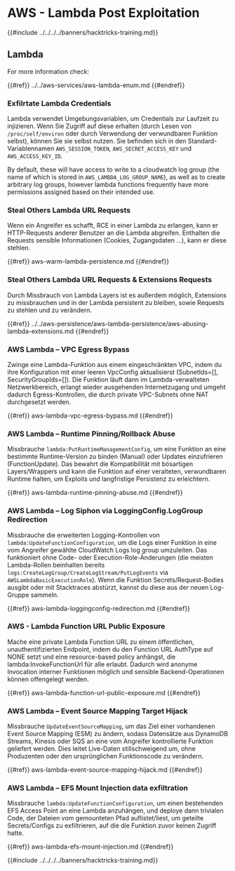 # AWS - Lambda Post Exploitation

{{#include ../../../../banners/hacktricks-training.md}}

## Lambda

For more information check:

{{#ref}}
../../aws-services/aws-lambda-enum.md
{{#endref}}

### Exfilrtate Lambda Credentials

Lambda verwendet Umgebungsvariablen, um Credentials zur Laufzeit zu injizieren. Wenn Sie Zugriff auf diese erhalten (durch Lesen von `/proc/self/environ` oder durch Verwendung der verwundbaren Funktion selbst), können Sie sie selbst nutzen. Sie befinden sich in den Standard-Variablennamen `AWS_SESSION_TOKEN`, `AWS_SECRET_ACCESS_KEY` und `AWS_ACCESS_KEY_ID`.

By default, these will have access to write to a cloudwatch log group (the name of which is stored in `AWS_LAMBDA_LOG_GROUP_NAME`), as well as to create arbitrary log groups, however lambda functions frequently have more permissions assigned based on their intended use.

### Steal Others Lambda URL Requests

Wenn ein Angreifer es schafft, RCE in einer Lambda zu erlangen, kann er HTTP-Requests anderer Benutzer an die Lambda abgreifen. Enthalten die Requests sensible Informationen (Cookies, Zugangsdaten ...), kann er diese stehlen.

{{#ref}}
aws-warm-lambda-persistence.md
{{#endref}}

### Steal Others Lambda URL Requests & Extensions Requests

Durch Missbrauch von Lambda Layers ist es außerdem möglich, Extensions zu missbrauchen und in der Lambda persistent zu bleiben, sowie Requests zu stehlen und zu verändern.

{{#ref}}
../../aws-persistence/aws-lambda-persistence/aws-abusing-lambda-extensions.md
{{#endref}}

### AWS Lambda – VPC Egress Bypass

Zwinge eine Lambda-Funktion aus einem eingeschränkten VPC, indem du ihre Konfiguration mit einer leeren VpcConfig aktualisierst (SubnetIds=[], SecurityGroupIds=[]). Die Funktion läuft dann im Lambda-verwalteten Netzwerkbereich, erlangt wieder ausgehenden Internetzugang und umgeht dadurch Egress-Kontrollen, die durch private VPC-Subnets ohne NAT durchgesetzt werden.

{{#ref}}
aws-lambda-vpc-egress-bypass.md
{{#endref}}

### AWS Lambda – Runtime Pinning/Rollback Abuse

Missbrauche `lambda:PutRuntimeManagementConfig`, um eine Funktion an eine bestimmte Runtime-Version zu binden (Manual) oder Updates einzufrieren (FunctionUpdate). Das bewahrt die Kompatibilität mit bösartigen Layers/Wrappers und kann die Funktion auf einer veralteten, verwundbaren Runtime halten, um Exploits und langfristige Persistenz zu erleichtern.

{{#ref}}
aws-lambda-runtime-pinning-abuse.md
{{#endref}}

### AWS Lambda – Log Siphon via LoggingConfig.LogGroup Redirection

Missbrauche die erweiterten Logging-Kontrollen von `lambda:UpdateFunctionConfiguration`, um die Logs einer Funktion in eine vom Angreifer gewählte CloudWatch Logs log group umzuleiten. Das funktioniert ohne Code- oder Execution-Role-Änderungen (die meisten Lambda-Rollen beinhalten bereits `logs:CreateLogGroup/CreateLogStream/PutLogEvents` via `AWSLambdaBasicExecutionRole`). Wenn die Funktion Secrets/Request-Bodies ausgibt oder mit Stacktraces abstürzt, kannst du diese aus der neuen Log-Gruppe sammeln.

{{#ref}}
aws-lambda-loggingconfig-redirection.md
{{#endref}}

### AWS - Lambda Function URL Public Exposure

Mache eine private Lambda Function URL zu einem öffentlichen, unauthentifizierten Endpoint, indem du den Function URL AuthType auf NONE setzt und eine resource-based policy anhängst, die lambda:InvokeFunctionUrl für alle erlaubt. Dadurch wird anonyme Invocation interner Funktionen möglich und sensible Backend-Operationen können offengelegt werden.

{{#ref}}
aws-lambda-function-url-public-exposure.md
{{#endref}}

### AWS Lambda – Event Source Mapping Target Hijack

Missbrauche `UpdateEventSourceMapping`, um das Ziel einer vorhandenen Event Source Mapping (ESM) zu ändern, sodass Datensätze aus DynamoDB Streams, Kinesis oder SQS an eine vom Angreifer kontrollierte Funktion geliefert werden. Dies leitet Live-Daten stillschweigend um, ohne Produzenten oder den ursprünglichen Funktionscode zu verändern.

{{#ref}}
aws-lambda-event-source-mapping-hijack.md
{{#endref}}

### AWS Lambda – EFS Mount Injection data exfiltration

Missbrauche `lambda:UpdateFunctionConfiguration`, um einen bestehenden EFS Access Point an eine Lambda anzuhängen, und deploye dann trivialen Code, der Dateien vom gemounteten Pfad auflistet/liest, um geteilte Secrets/Configs zu exfiltrieren, auf die die Funktion zuvor keinen Zugriff hatte.

{{#ref}}
aws-lambda-efs-mount-injection.md
{{#endref}}



{{#include ../../../../banners/hacktricks-training.md}}

